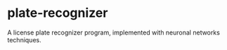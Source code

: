 plate-recognizer
================

A license plate recognizer program, implemented with neuronal networks techniques.